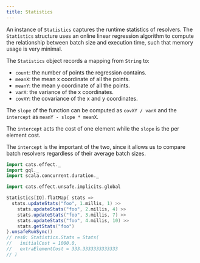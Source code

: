 ```yaml
---
title: Statistics
---
```

An instance of `Statistics` captures the runtime statistics of resolvers.
The `Statistics` structure uses an online linear regression algorithm to compute the relationship between batch size and execution time, such that memory usage is very minimal.

The `Statistics` object records a mapping from `String` to:
* `count`: the number of points the regression contains.
* `meanX`: the mean x coordinate of all the points.
* `meanY`: the mean y coordinate of all the points.
* `varX`: the variance of the x coordinates.
* `covXY`: the covariance of the x and y coordinates.

The `slope` of the function can be computed as `covXY / varX` and the `intercept` as `meanY - slope * meanX`.

The `intercept` acts the cost of one element while the `slope` is the per element cost.

The `intercept` is the important of the two, since it allows us to compare batch resolvers regardless of their average batch sizes.

```scala
import cats.effect._
import gql._
import scala.concurrent.duration._

import cats.effect.unsafe.implicits.global

Statistics[IO].flatMap{ stats =>
  stats.updateStats("foo", 1.millis, 1) >>
    stats.updateStats("foo", 2.millis, 4) >>
    stats.updateStats("foo", 3.millis, 7) >>
    stats.updateStats("foo", 4.millis, 10) >>
    stats.getStats("foo")
}.unsafeRunSync()
// res0: Statistics.Stats = Stats(
//   initialCost = 1000.0,
//   extraElementCost = 333.3333333333333
// )
```
